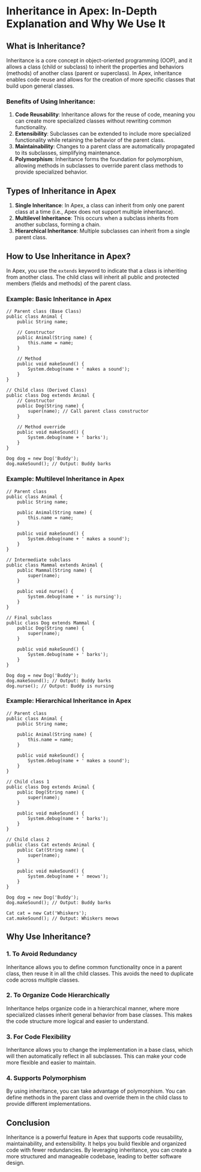 
# Inheritance in Apex: In-Depth Explanation and Why We Use It

## What is Inheritance?

Inheritance is a core concept in object-oriented programming (OOP), and it allows a class (child or subclass) to inherit the properties and behaviors (methods) of another class (parent or superclass). In Apex, inheritance enables code reuse and allows for the creation of more specific classes that build upon general classes.

### Benefits of Using Inheritance:
1. **Code Reusability**: Inheritance allows for the reuse of code, meaning you can create more specialized classes without rewriting common functionality.
2. **Extensibility**: Subclasses can be extended to include more specialized functionality while retaining the behavior of the parent class.
3. **Maintainability**: Changes to a parent class are automatically propagated to its subclasses, simplifying maintenance.
4. **Polymorphism**: Inheritance forms the foundation for polymorphism, allowing methods in subclasses to override parent class methods to provide specialized behavior.

## Types of Inheritance in Apex

1. **Single Inheritance**: In Apex, a class can inherit from only one parent class at a time (i.e., Apex does not support multiple inheritance).
2. **Multilevel Inheritance**: This occurs when a subclass inherits from another subclass, forming a chain.
3. **Hierarchical Inheritance**: Multiple subclasses can inherit from a single parent class.

## How to Use Inheritance in Apex?

In Apex, you use the `extends` keyword to indicate that a class is inheriting from another class. The child class will inherit all public and protected members (fields and methods) of the parent class.

### Example: Basic Inheritance in Apex

```apex
// Parent class (Base Class)
public class Animal {
    public String name;

    // Constructor
    public Animal(String name) {
        this.name = name;
    }

    // Method
    public void makeSound() {
        System.debug(name + ' makes a sound');
    }
}

// Child class (Derived Class)
public class Dog extends Animal {
    // Constructor
    public Dog(String name) {
        super(name); // Call parent class constructor
    }

    // Method override
    public void makeSound() {
        System.debug(name + ' barks');
    }
}

Dog dog = new Dog('Buddy');
dog.makeSound(); // Output: Buddy barks
```

### Example: Multilevel Inheritance in Apex

```apex
// Parent class
public class Animal {
    public String name;
    
    public Animal(String name) {
        this.name = name;
    }

    public void makeSound() {
        System.debug(name + ' makes a sound');
    }
}

// Intermediate subclass
public class Mammal extends Animal {
    public Mammal(String name) {
        super(name);
    }
    
    public void nurse() {
        System.debug(name + ' is nursing');
    }
}

// Final subclass
public class Dog extends Mammal {
    public Dog(String name) {
        super(name);
    }

    public void makeSound() {
        System.debug(name + ' barks');
    }
}

Dog dog = new Dog('Buddy');
dog.makeSound(); // Output: Buddy barks
dog.nurse(); // Output: Buddy is nursing
```

### Example: Hierarchical Inheritance in Apex

```apex
// Parent class
public class Animal {
    public String name;

    public Animal(String name) {
        this.name = name;
    }

    public void makeSound() {
        System.debug(name + ' makes a sound');
    }
}

// Child class 1
public class Dog extends Animal {
    public Dog(String name) {
        super(name);
    }

    public void makeSound() {
        System.debug(name + ' barks');
    }
}

// Child class 2
public class Cat extends Animal {
    public Cat(String name) {
        super(name);
    }

    public void makeSound() {
        System.debug(name + ' meows');
    }
}

Dog dog = new Dog('Buddy');
dog.makeSound(); // Output: Buddy barks

Cat cat = new Cat('Whiskers');
cat.makeSound(); // Output: Whiskers meows
```

## Why Use Inheritance?

### 1. **To Avoid Redundancy**
Inheritance allows you to define common functionality once in a parent class, then reuse it in all the child classes. This avoids the need to duplicate code across multiple classes.

### 2. **To Organize Code Hierarchically**
Inheritance helps organize code in a hierarchical manner, where more specialized classes inherit general behavior from base classes. This makes the code structure more logical and easier to understand.

### 3. **For Code Flexibility**
Inheritance allows you to change the implementation in a base class, which will then automatically reflect in all subclasses. This can make your code more flexible and easier to maintain.

### 4. **Supports Polymorphism**
By using inheritance, you can take advantage of polymorphism. You can define methods in the parent class and override them in the child class to provide different implementations.

## Conclusion

Inheritance is a powerful feature in Apex that supports code reusability, maintainability, and extensibility. It helps you build flexible and organized code with fewer redundancies. By leveraging inheritance, you can create a more structured and manageable codebase, leading to better software design.

